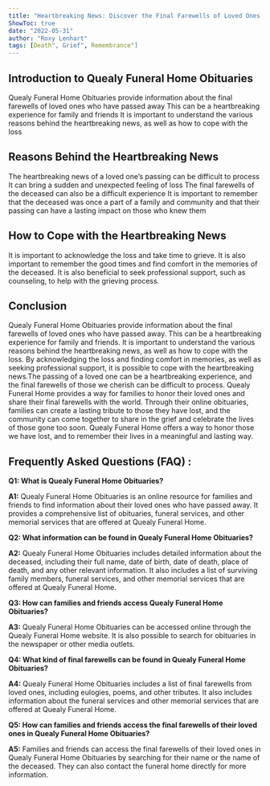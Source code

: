 ```yaml
---
title: "Heartbreaking News: Discover the Final Farewells of Loved Ones at Quealy Funeral Home Obituaries"
ShowToc: true 
date: "2022-05-31"
author: "Roxy Lenhart" 
tags: [Death", Grief", Remembrance"]
---
```

## Introduction to Quealy Funeral Home Obituaries 
Quealy Funeral Home Obituaries provide information about the final farewells of loved ones who have passed away This can be a heartbreaking experience for family and friends It is important to understand the various reasons behind the heartbreaking news, as well as how to cope with the loss 

## Reasons Behind the Heartbreaking News
The heartbreaking news of a loved one’s passing can be difficult to process It can bring a sudden and unexpected feeling of loss The final farewells of the deceased can also be a difficult experience It is important to remember that the deceased was once a part of a family and community and that their passing can have a lasting impact on those who knew them 

## How to Cope with the Heartbreaking News
It is important to acknowledge the loss and take time to grieve. It is also important to remember the good times and find comfort in the memories of the deceased. It is also beneficial to seek professional support, such as counseling, to help with the grieving process. 

## Conclusion
Quealy Funeral Home Obituaries provide information about the final farewells of loved ones who have passed away. This can be a heartbreaking experience for family and friends. It is important to understand the various reasons behind the heartbreaking news, as well as how to cope with the loss. By acknowledging the loss and finding comfort in memories, as well as seeking professional support, it is possible to cope with the heartbreaking news.The passing of a loved one can be a heartbreaking experience, and the final farewells of those we cherish can be difficult to process. Quealy Funeral Home provides a way for families to honor their loved ones and share their final farewells with the world. Through their online obituaries, families can create a lasting tribute to those they have lost, and the community can come together to share in the grief and celebrate the lives of those gone too soon. Quealy Funeral Home offers a way to honor those we have lost, and to remember their lives in a meaningful and lasting way.

## Frequently Asked Questions (FAQ) :
**Q1: What is Quealy Funeral Home Obituaries?**

**A1:** Quealy Funeral Home Obituaries is an online resource for families and friends to find information about their loved ones who have passed away. It provides a comprehensive list of obituaries, funeral services, and other memorial services that are offered at Quealy Funeral Home. 

**Q2: What information can be found in Quealy Funeral Home Obituaries?**

**A2:** Quealy Funeral Home Obituaries includes detailed information about the deceased, including their full name, date of birth, date of death, place of death, and any other relevant information. It also includes a list of surviving family members, funeral services, and other memorial services that are offered at Quealy Funeral Home. 

**Q3: How can families and friends access Quealy Funeral Home Obituaries?**

**A3:** Quealy Funeral Home Obituaries can be accessed online through the Quealy Funeral Home website. It is also possible to search for obituaries in the newspaper or other media outlets. 

**Q4: What kind of final farewells can be found in Quealy Funeral Home Obituaries?**

**A4:** Quealy Funeral Home Obituaries includes a list of final farewells from loved ones, including eulogies, poems, and other tributes. It also includes information about the funeral services and other memorial services that are offered at Quealy Funeral Home. 

**Q5: How can families and friends access the final farewells of their loved ones in Quealy Funeral Home Obituaries?**

**A5:** Families and friends can access the final farewells of their loved ones in Quealy Funeral Home Obituaries by searching for their name or the name of the deceased. They can also contact the funeral home directly for more information.



